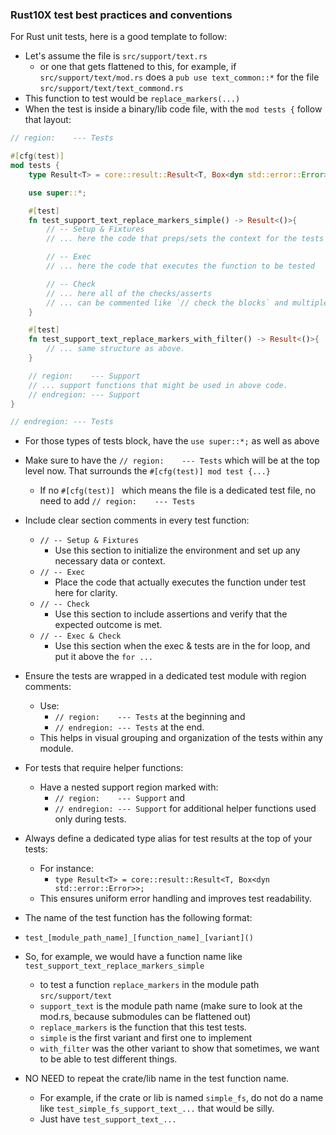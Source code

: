 ### Rust10X test best practices and conventions

For Rust unit tests, here is a good template to follow:

- Let's assume the file is `src/support/text.rs`
    - or one that gets flattened to this, for example, if `src/support/text/mod.rs` does a `pub use text_common::*` for the file `src/support/text/text_commond.rs`
- This function to test would be `replace_markers(...)`
- When the test is inside a binary/lib code file, with the `mod tests {` follow that layout:

```rust
// region:    --- Tests

#[cfg(test)]
mod tests {
	type Result<T> = core::result::Result<T, Box<dyn std::error::Error>>; // For tests.

    use super::*;

    #[test]
	fn test_support_text_replace_markers_simple() -> Result<()>{
        // -- Setup & Fixtures
        // ... here the code that preps/sets the context for the tests

        // -- Exec
        // ... here the code that executes the function to be tested

        // -- Check
        // ... here all of the checks/asserts
        // ... can be commented like `// check the blocks` and multiple lines below
    }

    #[test]
	fn test_support_text_replace_markers_with_filter() -> Result<()>{
        // ... same structure as above.
    }

    // region:    --- Support
    // ... support functions that might be used in above code. 
    // endregion: --- Support
}

// endregion: --- Tests

```
- For those types of tests block, have the `use super::*;` as well as above
- Make sure to have the `// region:    --- Tests` which will be at the top level now. That surrounds the `#[cfg(test)] mod test {...}`
    - If no `#[cfg(test)] ` which means the file is a dedicated test file, no need to add `// region:    --- Tests`

- Include clear section comments in every test function:
  - `// -- Setup & Fixtures`
    - Use this section to initialize the environment and set up any necessary data or context.
  - `// -- Exec`
    - Place the code that actually executes the function under test here for clarity.
  - `// -- Check`
    - Use this section to include assertions and verify that the expected outcome is met.
  - `// -- Exec & Check`
    - Use this section when the exec & tests are in the for loop, and put it above the `for ...`

- Ensure the tests are wrapped in a dedicated test module with region comments:
  
  - Use:
    - `// region:    --- Tests` at the beginning and
    - `// endregion: --- Tests` at the end.
  - This helps in visual grouping and organization of the tests within any module.

- For tests that require helper functions:
  
  - Have a nested support region marked with:
    - `// region:    --- Support` and
    - `// endregion: --- Support` for additional helper functions used only during tests.

- Always define a dedicated type alias for test results at the top of your tests:
  - For instance:
    - `type Result<T> = core::result::Result<T, Box<dyn std::error::Error>>;`
  - This ensures uniform error handling and improves test readability.


- The name of the test function has the following format:
- `test_[module_path_name]_[function_name]_[variant]()`
- So, for example, we would have a function name like `test_support_text_replace_markers_simple`
    - to test a function `replace_markers` in the module path `src/support/text`
    - `support_text` is the module path name (make sure to look at the mod.rs, because submodules can be flattened out)
    - `replace_markers` is the function that this test tests.
    - `simple` is the first variant and first one to implement
    - `with_filter` was the other variant to show that sometimes, we want to be able to test different things.
- NO NEED to repeat the crate/lib name in the test function name.
    - For example, if the crate or lib is named `simple_fs`, do not do a name like `test_simple_fs_support_text_...` that would be silly.
    - Just have `test_support_text_...`

